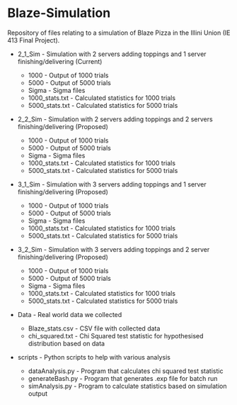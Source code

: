 # Blaze-Simulation
Repository of files relating to a simulation of Blaze Pizza in the Illini Union (IE 413 Final Project).
* 2\_1\_Sim - Simulation with 2 servers adding toppings and 1 server finishing/delivering (Current)
    * 1000 - Output of 1000 trials
    * 5000 - Output of 5000 trials
    * Sigma - Sigma files
    * 1000\_stats.txt - Calculated statistics for 1000 trials
    * 5000\_stats.txt - Calculated statistics for 5000 trials

* 2\_2\_Sim - Simulation with 2 servers adding toppings and 2 servers finishing/delivering (Proposed)
    * 1000 - Output of 1000 trials
    * 5000 - Output of 5000 trials
    * Sigma - Sigma files
    * 1000\_stats.txt - Calculated statistics for 1000 trials
    * 5000\_stats.txt - Calculated statistics for 5000 trials

* 3\_1\_Sim - Simulation with 3 servers adding toppings and 1 server finishing/delivering (Proposed)
    * 1000 - Output of 1000 trials
    * 5000 - Output of 5000 trials
    * Sigma - Sigma files
    * 1000\_stats.txt - Calculated statistics for 1000 trials
    * 5000\_stats.txt - Calculated statistics for 5000 trials

* 3\_2\_Sim - Simulation with 3 servers adding toppings and 2 server finishing/delivering (Proposed)
    * 1000 - Output of 1000 trials
    * 5000 - Output of 5000 trials
    * Sigma - Sigma files
    * 1000\_stats.txt - Calculated statistics for 1000 trials
    * 5000\_stats.txt - Calculated statistics for 5000 trials

* Data - Real world data we collected
    * Blaze\_stats.csv - CSV file with collected data
    * chi\_squared.txt - Chi Squared test statistic for hypothesised distribution based on data

* scripts - Python scripts to help with various analysis
    * dataAnalysis.py - Program that calculates chi squared test statistic
    * generateBash.py - Program that generates .exp file for batch run
    * simAnalysis.py - Program to calculate statistics based on simulation output
